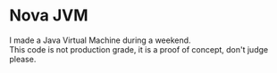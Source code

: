 # Nova JVM  
I made a Java Virtual Machine during a weekend.  
This code is not production grade, it is a proof of concept, don't judge please.
